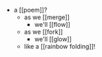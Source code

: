 - a [[poem]]?
  - as we [[merge]]
    - we'll [[flow]]
  - as we [[fork]]
    - we'll [[glow]]
  - like a [[rainbow folding]]!
